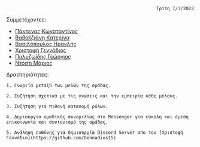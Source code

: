                                                             Τρίτη 7/3/2023                                                            

Συμμετέχοντες:
* [Πάντενας Κωνσταντίνος](https://github.com/acin4)
* [Βαβατζιάνη Κατερίνα](https://github.com/cathv99)
* [Βασιλόπουλος Ηρακλής](https://github.com/IraklisVas)
* [Χριστοφή Γεννάδιος](https://github.com/Gennadios15)
* [Πολυζωίδης Γεώργιος](https://github.com/georgepol01)
* [Ντόστι Μάριος](https://github.com/mariossD)

Δραστηριότητες:

    1. Γνωριία μεταξύ των μελών της ομάδας.

    2. Συζήτηση σχετικά με τις γνώσεις και την εμπειρία κάθε μέλους.

    3. Συζήτηση για πιθανή κατανομή ρόλων.
    
    4. Δημιουργία ομαδικής συνομιλίας στο Messenger για εύκολη και άμεση επικοινωνία και συντονισμό της ομάδας.
    
    5. Ανάληψη ευθύνης για δημιουργία Discord Server απο τον [Χριστοφή Γεννάδιο](https://github.com/Gennadios15)
